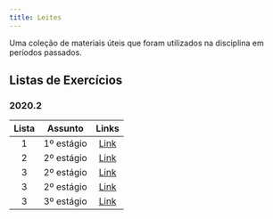 ```yaml
---
title: Leites
---
```


Uma coleção de materiais úteis que foram utilizados na disciplina em períodos passados.


## Listas de Exercícios

### 2020.2
**Lista** | **Assunto** | **Links**  |
:---: | :---: | :---: |
1 | 1º estágio | [Link](https://docs.google.com/document/d/1kp_IDyNWIYHuj6jOKZ9A7Ac5RanO3IE8gl0RONV6Umo/edit?usp=sharing) |
2 | 2º estágio | [Link](https://docs.google.com/document/d/1UIgHYQUbMggQ8J066jQ3PgjFoKdnvLD7oaDBAHXA1D4/edit?usp=sharing) |
3 | 2º estágio | [Link](https://docs.google.com/document/d/1y4N6FqGw8hvS1C5I19tB2HrEOgRhmzbi/edit?usp=sharing&ouid=116062650007220212102&rtpof=true&sd=true) |
3 | 2º estágio | [Link](https://docs.google.com/document/d/1fk0-0H0AcGSyaLfKkfOUwkdpT47OM_q8zELh7JZzOWI/edit?usp=sharing) |
3 | 3º estágio | [Link](https://docs.google.com/document/d/1mZtzWsC0QIb0qIHf91F0hFOCQnbv_P276UdeC1BCrds/edit?usp=sharing) |

